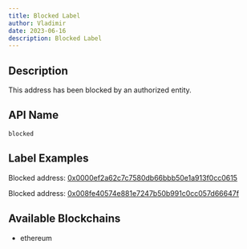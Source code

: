 ```yaml
---
title: Blocked Label
author: Vladimir
date: 2023-06-16
description: Blocked Label
---
```


## Description
This address has been blocked by an authorized entity.

## API Name
`blocked`
## Label Examples
Blocked address: [0x0000ef2a62c7c7580db66bbb50e1a913f0cc0615](https://etherscan.io/address/0x0000ef2a62c7c7580db66bbb50e1a913f0cc0615)

Blocked address: [0x008fe40574e881e7247b50b991c0cc057d66647f](https://etherscan.io/address/0x008fe40574e881e7247b50b991c0cc057d66647f)
## Available Blockchains
- ethereum